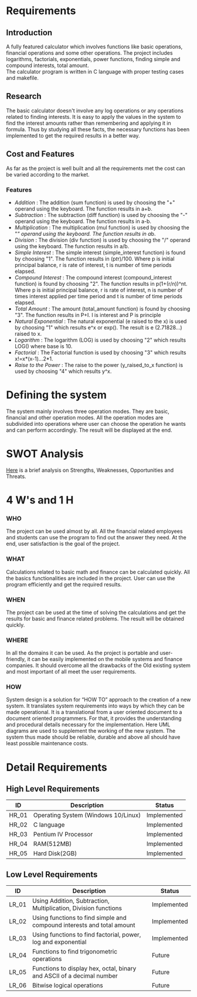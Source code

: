 # Requirements

## Introduction
A fully featured calculator which involves functions like basic operations, financial operations and some other operations. The project includes logarithms, factorials, exponentials, power functions, finding simple and compound interests, total amount.  
The calculator program is written in C language with proper testing cases and makefile.

## Research
The basic calculator doesn't involve any  log operations or any operations related to finding interests. It is easy to apply  the values in the system to find the interest amounts rather than remembering and applying it in formula. Thus by studying all these facts, the necessary functions has been implemented to get the required results in a better way.

## Cost and Features
As far as the project is well built and all the requirements met the cost can be varied according to the market.
### Features

 - *Addition* : The addition (sum function) is used by choosing the "+" operand using the keyboard. The function results in a+b.
 - *Subtraction* : The subtraction (diff function) is used by choosing the "-" operand using the keyboard. The function results in a-b.
 - *Multiplication* : The multiplication (mul function) is used by choosing the "*" operand using the keyboard. The function results in a*b.
 - *Division* : The division (div function) is used by choosing the "/" operand using the keyboard. The function results in a/b.
 - *Simple Interest* : The simple interest (simple_interest function) is found by choosing "1". The function results in (p*t*r)/100. Where p is initial principal balance, r is rate of interest, t is number of time periods elapsed.
 - *Compound Interest* : The compound interest (compound_interest function) is found by choosing "2". The function results in p(1+(r/n))^nt. Where p is initial principal balance, r is rate of interest, n is number of times interest applied per time period and t is number of time periods elapsed.
 - *Total Amount* : The amount (total_amount function) is found by choosing "3". The function results in P+I. I is interest and P is principle
 - *Natural Exponential* :  The natural exponential (e raised to the x) is used by choosing "1" which results e^x or exp(). The result is e (2.71828...) raised to x. 
 - *Logarithm* : The logarithm (LOG) is used by choosing "2" which results LOG() where base is 10.
 - *Factorial* : The Factorial function is used by choosing "3" which results x!=x*(x-1)...2*1.
 - *Raise to the Power* : The raise to the power (y_raised_to_x function) is used by choosing "4" which results y^x.
 
# Defining the system

The system mainly involves three operation modes. They are basic, financial and other operation modes. All the operation modes are subdivided into operations where user can choose the operation he wants and can perform accordingly. The result will be displayed at the end.

# SWOT Analysis
[Here](https://github.com/28-shravya/stepin_project/blob/main/1_Requirements/SWOT%20analysis.png) is a brief analysis on Strengths, Weaknesses, Opportunities and Threats.

# 4 W's and 1 H
### WHO 
 The project can be used almost by all. All the financial related employees and students can use the program to find out the answer they need. At the end,  user satisfaction is the goal  of the project.
### WHAT
Calculations related to basic math and finance can be calculated quickly. All the basics functionalities are included in the project. User can use the program efficiently and get the required results.

### WHEN
The project can be used at the time of solving the calculations 
and get the results for basic and finance related problems. The result will be obtained quickly.

### WHERE
In all the domains it can be used. As the project is portable and user-friendly, it can be easily implemented on the mobile systems and finance companies. It should overcome all the drawbacks of the Old existing system and most important of all meet the user requirements.

### HOW
System design is a solution for “HOW TO” approach to the creation of a new system. It translates system requirements into ways by which they can be made operational. It is a translational from a user oriented document to a document oriented programmers. For that, it provides the understanding and procedural details necessary for the implementation. Here UML diagrams are used to supplement the working of the new system. The system thus made should be reliable, durable and above all should have least possible maintenance costs.

# Detail Requirements

## High Level Requirements

|      ID          |Description                          |Status                         |
|----------------|-------------------------------|-----------------------------|
|HR_01|Operating System (Windows 10/Linux)       |Implemented            |
|HR_02|C language            |Implemented|
|HR_03|Pentium IV Processor  |Implemented|
|HR_04|RAM(512MB)|Implemented|
|HR_05|Hard Disk(2GB)|Implemented|

## Low Level Requirements

|      ID          |Description                          |Status                         |
|----------------|-------------------------------|-----------------------------|
|LR_01| Using Addition, Subtraction, Multiplication, Division functions        |Implemented            |
|LR_02|Using functions to find simple and compound interests and total amount            |Implemented|
|LR_03|Using functions to find factorial, power, log and exponential   |Implemented|
|LR_04|Functions to find trigonometric operations |Future|
|LR_05|Functions to display hex, octal, binary and ASCII of a decimal number |Future|
|LR_06| Bitwise logical operations |Future|

